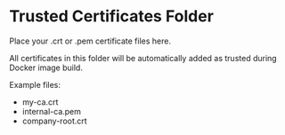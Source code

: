 # Trusted Certificates Folder

Place your .crt or .pem certificate files here.

All certificates in this folder will be automatically added as trusted during Docker image build.

Example files:
- my-ca.crt
- internal-ca.pem
- company-root.crt
